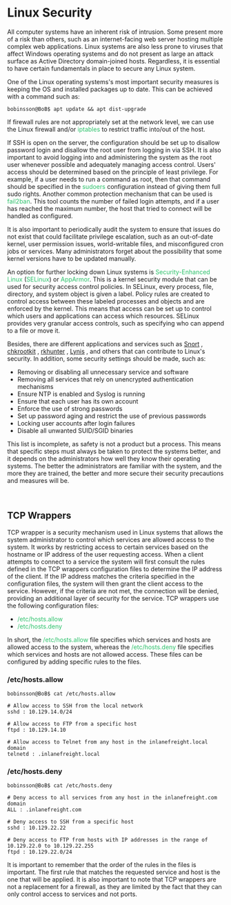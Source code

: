 # Linux Security

All computer systems have an inherent risk of intrusion. Some present more of a risk than others, such as an internet-facing web server hosting multiple complex web applications. Linux systems are also less prone to viruses that affect Windows operating systems and do not present as large an attack surface as Active Directory domain-joined hosts. Regardless, it is essential to have certain fundamentals in place to secure any Linux system.

One of the Linux operating systems's most important security measures is keeping the OS and installed packages up to date. This can be achieved with a command such as:

```Shell
bobinsson@BoB$ apt update && apt dist-upgrade
```

If firewall rules are not appropriately set at the network level, we can use the Linux firewall and/or <span style="color: #2dc26b;">iptables</span> to restrict traffic into/out of the host.

If SSH is open on the server, the configuration should be set up to disallow password login and disallow the root user from logging in via SSH. It is also important to avoid logging into and administering the system as the root user whenever possible and adequately managing access control. Users' access should be determined based on the principle of least privilege. For example, if a user needs to run a command as root, then that command should be specified in the <span style="color: #2dc26b;">sudoers</span> configuration instead of giving them full sudo rights. Another common protection mechanism that can be used is <span style="color: #2dc26b;">fail2ban</span>. This tool counts the number of failed login attempts, and if a user has reached the maximum number, the host that tried to connect will be handled as configured.

It is also important to periodically audit the system to ensure that issues do not exist that could facilitate privilege escalation, such as an out-of-date kernel, user permission issues, world-writable files, and misconfigured cron jobs or services. Many administrators forget about the possibility that some kernel versions have to be updated manually.

An option for further locking down Linux systems is <span style="color: #2dc26b;">Security-Enhanced Linux</span> (<span style="color: #2dc26b;">SELinux</span>) or <span style="color: #2dc26b;">AppArmor</span>. This is a kernel security module that can be used for security access control policies. In SELinux, every process, file, directory, and system object is given a label. Policy rules are created to control access between these labeled processes and objects and are enforced by the kernel. This means that access can be set up to control which users and applications can access which resources. SELinux provides very granular access controls, such as specifying who can append to a file or move it.

Besides, there are different applications and services such as [Snort](https://www.snort.org/) , [chkrootkit](http://www.chkrootkit.org/) , [rkhunter](https://packages.debian.org/sid/rkhunter) , [Lynis](https://cisofy.com/lynis/) , and others that can contribute to Linux's security. In addition, some security settings should be made, such as:

- Removing or disabling all unnecessary service and software
- Removing all services that rely on unencrypted authentication mechanisms
- Ensure NTP is enabled and Syslog is running
- Ensure that each user has its own account
- Enforce the use of strong passwords
- Set up password aging and restrict the use of previous passwords
- Locking user accounts after login failures
- Disable all unwanted SUID/SGID binaries

This list is incomplete, as safety is not a product but a process. This means that specific steps must always be taken to protect the systems better, and it depends on the administrators how well they know their operating systems. The better the administrators are familiar with the system, and the more they are trained, the better and more secure their security precautions and measures will be.

&nbsp;

## TCP Wrappers

TCP wrapper is a security mechanism used in Linux systems that allows the system administrator to control which services are allowed access to the system. It works by restricting access to certain services based on the hostname or IP address of the user requesting access. When a client attempts to connect to a service the system will first consult the rules defined in the TCP wrappers configuration files to determine the IP address of the client. If the IP address matches the criteria specified in the configuration files, the system will then grant the client access to the service. However, if the criteria are not met, the connection will be denied, providing an additional layer of security for the service. TCP wrappers use the following configuration files:

- <span style="color: #2dc26b;">/etc/hosts.allow</span>
- <span style="color: #2dc26b;">/etc/hosts.deny</span>

In short, the <span style="color: #2dc26b;">/etc/hosts.allow</span> file specifies which services and hosts are allowed access to the system, whereas the <span style="color: #2dc26b;">/etc/hosts.deny</span> file specifies which services and hosts are not allowed access. These files can be configured by adding specific rules to the files.

### /etc/hosts.allow

```Shell
bobinsson@BoB$ cat /etc/hosts.allow

# Allow access to SSH from the local network
sshd : 10.129.14.0/24

# Allow access to FTP from a specific host
ftpd : 10.129.14.10

# Allow access to Telnet from any host in the inlanefreight.local domain
telnetd : .inlanefreight.local
```

### /etc/hosts.deny

```Shell
bobinsson@BoB$ cat /etc/hosts.deny

# Deny access to all services from any host in the inlanefreight.com domain
ALL : .inlanefreight.com

# Deny access to SSH from a specific host
sshd : 10.129.22.22

# Deny access to FTP from hosts with IP addresses in the range of 10.129.22.0 to 10.129.22.255
ftpd : 10.129.22.0/24
```

It is important to remember that the order of the rules in the files is important. The first rule that matches the requested service and host is the one that will be applied. It is also important to note that TCP wrappers are not a replacement for a firewall, as they are limited by the fact that they can only control access to services and not ports.